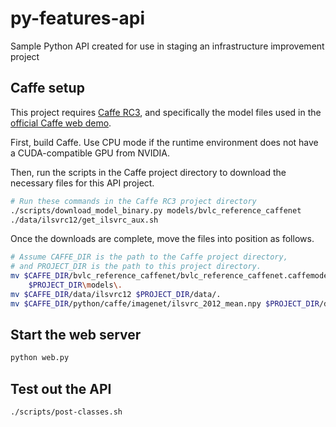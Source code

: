 # py-features-api
Sample Python API created for use in staging an infrastructure 
improvement project

## Caffe setup

This project requires [Caffe RC3][1], and specifically the model files used
in the [official Caffe web demo][2].

First, build Caffe. Use CPU mode if the runtime environment does not have a
CUDA-compatible GPU from NVIDIA.

Then, run the scripts in the Caffe project directory to download the
necessary files for this API project.

```bash
# Run these commands in the Caffe RC3 project directory
./scripts/download_model_binary.py models/bvlc_reference_caffenet
./data/ilsvrc12/get_ilsvrc_aux.sh
```

Once the downloads are complete, move the files into position as follows.

```bash
# Assume CAFFE_DIR is the path to the Caffe project directory,
# and PROJECT_DIR is the path to this project directory.
mv $CAFFE_DIR/bvlc_reference_caffenet/bvlc_reference_caffenet.caffemodel \
    $PROJECT_DIR\models\.
mv $CAFFE_DIR/data/ilsvrc12 $PROJECT_DIR/data/.
mv $CAFFE_DIR/python/caffe/imagenet/ilsvrc_2012_mean.npy $PROJECT_DIR/data/.
```
[1]: https://github.com/BVLC/caffe/releases/tag/rc3
[2]: http://caffe.berkeleyvision.org/gathered/examples/web_demo.html

## Start the web server

```bash
python web.py
```

## Test out the API

```bash
./scripts/post-classes.sh
```
